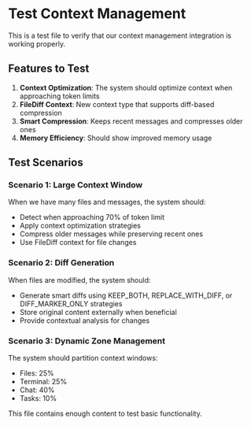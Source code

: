 # Test Context Management

This is a test file to verify that our context management integration is working properly.

## Features to Test

1. **Context Optimization**: The system should optimize context when approaching token limits
2. **FileDiff Context**: New context type that supports diff-based compression
3. **Smart Compression**: Keeps recent messages and compresses older ones
4. **Memory Efficiency**: Should show improved memory usage

## Test Scenarios

### Scenario 1: Large Context Window
When we have many files and messages, the system should:
- Detect when approaching 70% of token limit
- Apply context optimization strategies
- Compress older messages while preserving recent ones
- Use FileDiff context for file changes

### Scenario 2: Diff Generation
When files are modified, the system should:
- Generate smart diffs using KEEP_BOTH, REPLACE_WITH_DIFF, or DIFF_MARKER_ONLY strategies
- Store original content externally when beneficial
- Provide contextual analysis for changes

### Scenario 3: Dynamic Zone Management
The system should partition context windows:
- Files: 25%
- Terminal: 25% 
- Chat: 40%
- Tasks: 10%

This file contains enough content to test basic functionality. 